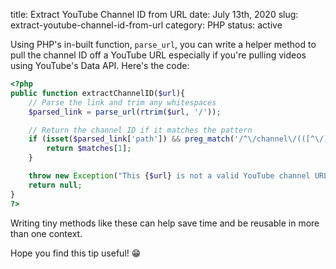 title: Extract YouTube Channel ID from URL
date: July 13th, 2020
slug: extract-youtube-channel-id-from-url
category: PHP
status: active

Using PHP's in-built function, `parse_url`, you can write a helper method to pull the channel ID off a YouTube URL especially if you're pulling videos using YouTube's Data API. Here's the code:
```php
<?php
public function extractChannelID($url){
    // Parse the link and trim any whitespaces
    $parsed_link = parse_url(rtrim($url, '/'));

    // Return the channel ID if it matches the pattern
    if (isset($parsed_link['path']) && preg_match('/^\/channel\/(([^\/])+?)$/', $parsed_link['path'], $matches)) {
        return $matches[1];
    }

    throw new Exception("This {$url} is not a valid YouTube channel URL");
    return null;
}
?>
```

Writing tiny methods like these can help save time and be reusable in more than one context. 

Hope you find this tip useful! &#x1F601;